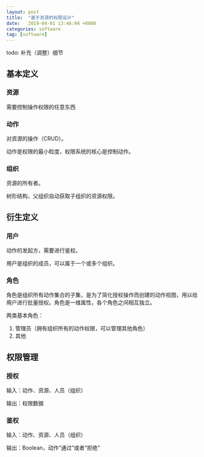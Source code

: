 ```yaml
---
layout: post
title:  "基于资源的权限设计"
date:   2019-04-01 13:46:04 +0800
categories: software
tag: [software]
---
```


todo: 补充（调整）细节

## 基本定义

### 资源
需要控制操作权限的任意东西

### 动作
对资源的操作（CRUD）。

动作是权限的最小粒度，权限系统的核心是控制动作。

### 组织
资源的所有者。

树形结构，父组织自动获取子组织的资源权限。

<!-- more -->

## 衍生定义

### 用户

动作的发起方，需要进行鉴权。

用户是组织的成员，可以属于一个或多个组织。

### 角色
角色是组织所有动作集合的子集，是为了简化授权操作而创建的动作视图，用以给用户进行批量授权。角色是一维属性，各个角色之间相互独立。

两类基本角色：

1. 管理员（拥有组织所有的动作权限，可以管理其他角色）
2. 其他

## 权限管理

### 授权
  输入：动作、资源、人员（组织）

  输出：权限数据

### 鉴权
  输入：动作、资源、人员（组织）

  输出：Boolean，动作“通过”或者“拒绝”